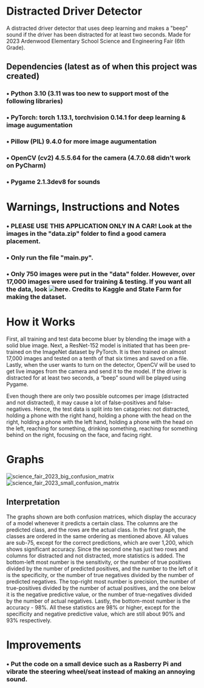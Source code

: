 # Distracted Driver Detector
A distracted driver detector that uses deep learning and makes a "beep" sound if the driver has been distracted for at least two seconds. Made for 2023 Ardenwood Elementary School Science and Engineering Fair (6th Grade).

## Dependencies (latest as of when this project was created)
### • Python 3.10 (3.11 was too new to support most of the following libraries)
### • PyTorch: torch 1.13.1, torchvision 0.14.1 for deep learning & image augumentation
### • Pillow (PIL) 9.4.0 for more image augumentation
### • OpenCV (cv2) 4.5.5.64 for the camera (4.7.0.68 didn't work on PyCharm)
### • Pygame 2.1.3dev8 for sounds

# Warnings, Instructions and Notes
### • PLEASE USE THIS APPLICATION ONLY IN A CAR! Look at the images in the "data.zip" folder to find a good camera placement.
### • Only run the file "main.py".
### • Only 750 images were put in the "data" folder. However, over 17,000 images were used for training & testing. If you want all the data, look ![here](https://www.kaggle.com/datasets/rightway11/state-farm-distracted-driver-detection). Credits to Kaggle and State Farm for making the dataset.

# How it Works
First, all training and test data become bluer by blending the image with a solid blue image. Next, a ResNet-152 model is initiated that has been pre-trained on the ImageNet dataset by PyTorch. It is then trained on almost 17,000 images and tested on a tenth of that six times and saved on a file. Lastly, when the user wants to turn on the detector, OpenCV will be used to get live images from the camera and send it to the model. If the driver is distracted for at least two seconds, a “beep” sound will be played using Pygame.

Even though there are only two possible outcomes per image (distracted and not distracted), it may cause a lot of false-positives and false-negatives. Hence, the test data is split into ten catagories: not distracted, holding a phone with the right hand, holding a phone with the head on the right, holding a phone with the left hand, holding a phone with the head on the left, reaching for something, drinking something, reaching for something behind on the right, focusing on the face, and facing right.

# Graphs
![science_fair_2023_big_confusion_matrix](https://user-images.githubusercontent.com/77818951/218275922-4ac5b3bd-f78f-45f1-acf3-99c95560e99c.png)
![science_fair_2023_small_confusion_matrix](https://user-images.githubusercontent.com/77818951/218275932-fc63a29b-41c5-4075-af93-6be9cafee3ce.png)

## Interpretation
The graphs shown are both confusion matrices, which display the accuracy of a model whenever it predicts a certain class. The columns are the predicted class, and the rows are the actual class. In the first graph, the classes are ordered in the same ordering as mentioned above. All values are sub-75, except for the correct predictions, which are over 1,200, which shows significant accuracy. Since the second one has just two rows and columns for distracted and not distracted, more statistics is added. The bottom-left most number is the sensitivity, or the number of true positives divided by the number of predicted positives, and the number to the left of it is the specificity, or the number of true negatives divided by the number of predicted negatives. The top-right most number is precision, the number of true-positives divided by the number of actual positives, and the one below it is the negative predictive value, or the number of true-negatives divided by the number of actual negatives. Lastly, the bottom-most number is the accuracy - 98%. All these statistics are 98% or higher, except for the specificity and negative predictive value, which are still about 90% and 93% respectively.

# Improvements
### • Put the code on a small device such as a Rasberry Pi and vibrate the steering wheel/seat instead of making an annoying sound.
